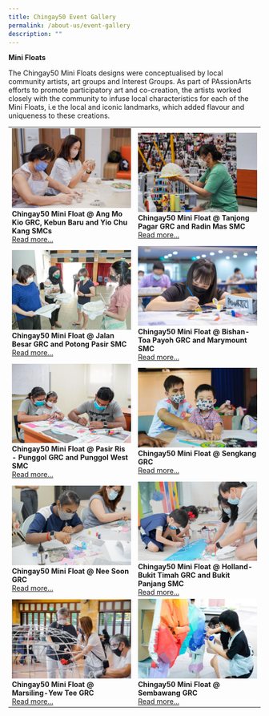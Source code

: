 ```yaml
---
title: Chingay50 Event Gallery
permalink: /about-us/event-gallery
description: ""
---
```

**Mini Floats**

The Chingay50 Mini Floats designs were conceptualised by local community artists, art groups and Interest Groups. As part of PAssionArts efforts to promote participatory art and co-creation, the artists worked closely with the community to infuse local characteristics for each of the Mini Floats, i.e the local and iconic landmarks, which added flavour and uniqueness to these creations.

<table width="100%" border="0">
        <tr>
            <td width="50%" style="border:0px;">
                <img src="/images/Event%20Gallery/chingay50-mini-float-@-ang-mo-kio-grc-kebun-baru-and-yio-chu-kang-smcs-2.jpeg" alt="@ Ang Mo Kio GRC, Kebun Baru and Yio Chu Kang SMCs" style="width:370px;height:auto;" />
                <br />
                <b>Chingay50 Mini Float @ Ang Mo Kio GRC, Kebun Baru and Yio Chu Kang SMCs</b><br/>
                <a href="/event-gallery/ang-mo-kio-grc-kebun-baru-and-yio-chu-kang-smcs">Read more...</a>
            </td>
            <td width="50%" style="border:0px;">
                <img src="/images/Event%20Gallery/chingay50-mini-float-@-tanjong-pagar-grc-and-radin-mas-smc-2.jpeg" alt="@ Tanjong Pagar GRC and Radin Mas SMC" style="width:370px;height:auto;" />
                <br />
                <b>Chingay50 Mini Float @ Tanjong Pagar GRC and Radin Mas SMC</b><br/>
                <a href="/event-gallery/tanjong-pagar-grc-and-radin-mas-smc">Read more...</a>
            </td>
        </tr>
        <tr>
            <td width="50%" style="border:0px;">
                <img src="/images/Event%20Gallery/chingay50-mini-float-@-jalan-besar-grc-and-potong-pasir-smc-2.jpeg" alt="@ Jalan Besar GRC and Potong Pasir SMC" style="width:370px;height:auto;" /><br />
                <b>Chingay50 Mini Float @ Jalan Besar GRC and Potong Pasir SMC</b><br/>
                <a href="/event-gallery/jalan-besar-grc-and-potong-pasir-smc">Read more...</a>
            </td>
            <td width="50%" style="border:0px;">
                <img src="/images/Event%20Gallery/chingay50-mini-float-@-bishan-toa-payoh-grc-and-marymount-smc-2.jpeg" alt="@ Bishan-Toa Payoh GRC and Marymount SMC" style="width:370px;height:auto;" /><br />
                <b>Chingay50 Mini Float @ Bishan-Toa Payoh GRC and Marymount SMC</b><br/>
                <a href="/event-gallery/bishan-toa-payoh-grc-and-marymount-smc">Read more...</a>
            </td>
        </tr>
        <tr>
            <td width="50%" style="border:0px;">
                <img src="/images/Event%20Gallery/chingay50-mini-float-@-pasir-ris---punggol-grc-and-punggol-west-smc-2.jpeg" alt="@ Pasir Ris - Punggol GRC and Punggol West SMC" style="width:370px;height:auto;" /><br />
                <b>Chingay50 Mini Float @ Pasir Ris - Punggol GRC and Punggol West SMC</b><br/>
                <a href="/event-gallery/pasir-ris-punggol-grc-and-punggol-west-smc">Read more...</a>
            </td>
            <td width="50%" style="border:0px;">
                <img src="/images/Event%20Gallery/chingay50-mini-float-@-sengkang-grc-2.jpeg" alt="@ Sengkang GRC" style="width:370px;height:auto;" /><br />
                <b>Chingay50 Mini Float @ Sengkang GRC</b><br/>
                <a href="/event-gallery/sengkang-grc">Read more...</a>
            </td>
        </tr>
        <tr>
            <td width="50%" style="border:0px;">
                <img src="/images/Event%20Gallery/chingay50-mini-float-@-nee-soon-grc-2.jpeg" alt="@ Nee Soon GRC" style="width:370px;height:auto;" /><br />
                <b>Chingay50 Mini Float @ Nee Soon GRC</b><br/>
                <a href="/event-gallery/nee-soon-grc">Read more...</a>
            </td>
            <td width="50%" style="border:0px;">
                <img src="/images/Event%20Gallery/chingay50-mini-float-@-holland-bukit-timah-grc-and-bukit-panjang-smc-2.jpeg" alt="@ Holland-Bukit Timah GRC and Bukit Panjang SMC" style="width:370px;height:auto;" /><br />
                <b>Chingay50 Mini Float @ Holland-Bukit Timah GRC and Bukit Panjang SMC</b><br/>
                <a href="/event-gallery/holland-bukit-timah-grc-and-bukit-panjang-smc">Read more...</a>
            </td>
        </tr>
        <tr>
            <td width="50%" style="border:0px;">
                <img src="/images/Event%20Gallery/chingay50-mini-float-@-marsiling-yew-tee-grc-2.jpeg" alt="@ Marsiling-Yew Tee GRC" style="width:370px;height:auto;" /><br />
                <b>Chingay50 Mini Float @ Marsiling-Yew Tee GRC</b><br/>
                <a href="/event-gallery/marsiling-yew-tee-grc">Read more...</a>
            </td>
            <td width="50%" style="border:0px;">
                <img src="/images/Event%20Gallery/chingay50-mini-float-@-sembawang-grc-2.jpeg" alt="@ Sembawang GRC" style="width:370px;height:auto;" /><br />
                <b>Chingay50 Mini Float @ Sembawang GRC</b><br/>
                <a href="/event-gallery/sembawang-grc">Read more...</a>
            </td>
        </tr>
    </table>